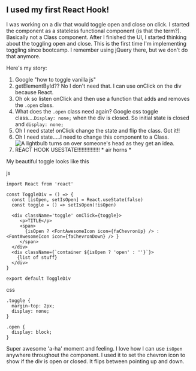 ## I used my first React Hook! 

I was working on a div that would toggle open and close on click. I started the component as a stateless functional component (is that the term?). Basically not a Class component. 
After I finished the UI, I started thinking about the toggling open and close. This is the first time I'm implementing toggling since bootcamp.
I remember using jQuery there, but we don't do that anymore. 

Here's my story:

1. Google "how to toggle vanilla js"
2. getElementById?? No I don't need that. I can use onClick on the div because React. 
3. Oh ok so listen onClick and then use a function that adds and removes the `.open` class.
4. What does the `.open` class need again? Google css toggle class....`Display: none;` when the div is closed. So initial state is closed and `display: none;`
5. Oh I need state! onClick change the state and flip the class. Got it!!
6. Oh I need state.....I need to change this component to a Class.
![A lightbulb turns on over someone's head as they get an idea.
](https://media.giphy.com/media/Mjq9vmDuJlBKw/giphy.gif)
7. REACT HOOK USESTATE!!!!!!!!!!!!!!! * air horns *



My beautiful toggle looks like this


js
```
import React from 'react'

const ToggleDiv = () => {
  const [isOpen, setIsOpen] = React.useState(false)
  const toggle = () => setIsOpen(!isOpen)

  <div className='toggle' onClick={toggle}>
     <p>TITLE</p>
     <span>
       {isOpen ? <FontAwesomeIcon icon={faChevronUp} /> : <FontAwesomeIcon icon={faChevronDown} /> } 
     </span>
  </div>
  <div className={`container ${isOpen ? 'open' : ''}`}>
    {list of stuff}
  </div>
}

export default ToggleDiv
```

css
```
.toggle {
  margin-top: 2px;
  display: none;
}

.open {
  display: block;
}
```

Super awesome 'a-ha' moment and feeling. I love how I can use `isOpen` anywhere throughout the component. I used it to set the chevron icon to show if the div is open or closed. It flips between pointing up and down. 
